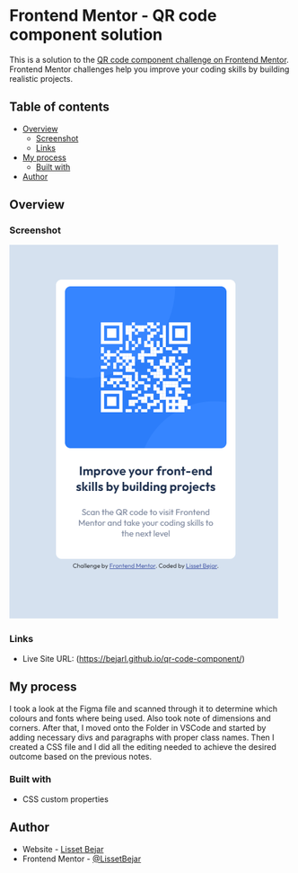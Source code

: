 # Frontend Mentor - QR code component solution

This is a solution to the [QR code component challenge on Frontend Mentor](https://www.frontendmentor.io/challenges/qr-code-component-iux_sIO_H). Frontend Mentor challenges help you improve your coding skills by building realistic projects.

## Table of contents

- [Overview](#overview)
  - [Screenshot](#screenshot)
  - [Links](#links)
- [My process](#my-process)
  - [Built with](#built-with)
- [Author](#author)

## Overview

### Screenshot

![](./images/qr-finished.png)

### Links
- Live Site URL: (https://bejarl.github.io/qr-code-component/)

## My process

I took a look at the Figma file and scanned through it to determine which colours and fonts where being used. Also took note of dimensions and corners.
After that, I moved onto the Folder in VSCode and started by adding necessary divs and paragraphs with proper class names. Then I created a CSS file
and I did all the editing needed to achieve the desired outcome based on the previous notes.

### Built with

- CSS custom properties


## Author

- Website - [Lisset Bejar](https://lbejar.dev/)
- Frontend Mentor - [@LissetBejar](https://www.frontendmentor.io/profile/LissetBejar)

